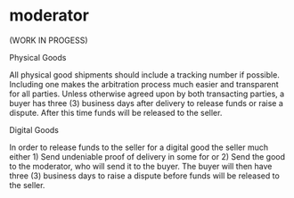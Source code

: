 # moderator

(WORK IN PROGESS)

Physical Goods

All physical good shipments should include a tracking number if possible. Including one makes the arbitration process much easier and transparent for all parties. Unless otherwise agreed upon by both transacting parties, a buyer has three (3) business days after delivery to release funds or raise a dispute. After this time funds will be released to the seller.

Digital Goods

In order to release funds to the seller for a digital good the seller much either 1) Send undeniable proof of delivery in some for or 2) Send the good to the moderator, who will send it to the buyer. The buyer will then have three (3) business days to raise a dispute before funds will be released to the seller.
